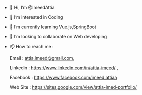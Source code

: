 - 👋 Hi, I’m @ImeedAttia
- 👀 I’m interested in Coding
- 🌱 I’m currently learning Vue.js,SpringBoot
- 💞️ I’m looking to collaborate on Web developing
- 📫 How to reach me : 

     Email    : attia.imeed@gmail.com,
     
     Linkedin : https://www.linkedin.com/in/attia-imeed/ ,
     
     Facebook : https://www.facebook.com/imeed.attiaa
     
     Web Site : https://sites.google.com/view/attia-imed-portfolio/
     
                       
<!---
ImeedAttia/ImeedAttia is a ✨ special ✨ repository because its `README.md` (this file) appears on your GitHub profile.
You can click the Preview link to take a look at your changes.
--->
